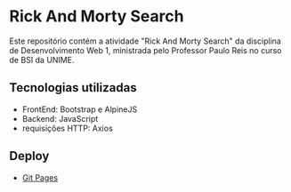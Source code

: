# Rick And Morty Search

Este repositório contém a atividade "Rick And Morty Search" da disciplina de Desenvolvimento Web 1, ministrada pelo Professor Paulo Reis no curso de BSI da UNIME.

## Tecnologias utilizadas
- FrontEnd: Bootstrap e AlpineJS
- Backend: JavaScript
- requisições HTTP: Axios

  
## Deploy
- [Git Pages](https://michelnsouza.github.io/RickAndMortySearch/)

